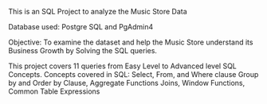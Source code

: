 This is an SQL Project to analyze the Music Store Data

Database used:
Postgre SQL and PgAdmin4

Objective:
To examine the dataset and help the Music Store understand its Business Growth by Solving the SQL queries.

This project covers 11 queries from Easy Level to Advanced level SQL Concepts.
Concepts covered in SQL:
Select, From, and Where clause
Group by and Order by Clause, Aggregate Functions
Joins, Window Functions, Common Table Expressions
